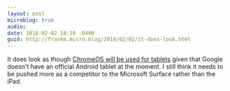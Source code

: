 ```yaml
---
layout: post
microblog: true
audio: 
date: 2018-02-02 18:18 -0400
guid: http://frankm.micro.blog/2018/02/02/it-does-look.html
---
```

It does look as though [ChromeOS will be used for tablets](https://www.theverge.com/2018/2/2/16965520/google-chrome-os-64-update-android-tablets-operating-system-replace) given that Google doesn't have an official Android tablet at the moment. I still think it needs to be pushed more as a competitor to the Microsoft Surface rather than the iPad. 

